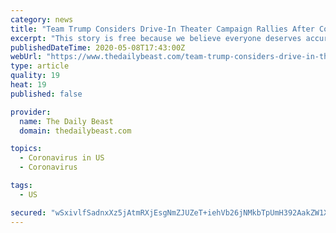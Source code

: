 ```yaml
---
category: news
title: "Team Trump Considers Drive-In Theater Campaign Rallies After Coronavirus Destroyed His Preferred Option"
excerpt: "This story is free because we believe everyone deserves accurate, trustworthy coronavirus coverage. Support The Daily Beast. President Donald Trump is thirsting to hold campaign rallies again. And among his campaign and White House advisers,"
publishedDateTime: 2020-05-08T17:43:00Z
webUrl: "https://www.thedailybeast.com/team-trump-considers-drive-in-theater-campaign-rallies-after-coronavirus-destroyed-his-preferred-option"
type: article
quality: 19
heat: 19
published: false

provider:
  name: The Daily Beast
  domain: thedailybeast.com

topics:
  - Coronavirus in US
  - Coronavirus

tags:
  - US

secured: "wSxivlfSadnxXz5jAtmRXjEsgNmZJUZeT+iehVb26jNMkbTpUmH392AakZW1Xm+cO+UNB82eJOIv9qLeXUFuExUhnBiqJMNhz7kXlwz/2tvymMP9HV9biLtu59R4WzX140Lh7eqCO9OmeoXsPW9sib2NW7vY63W7EdmJYr+tgz9fYMsXXYi4EvgDnntZtNAYc6rBWSl9D/H3KOw05CWgXTmsigLb6J0EURlacbDLmFamVfjqIXJvZ5AjosJwG2ZYNqebZVYcE8d3Y+DPzNg7UYE310hG6FBNa7ulVz8ETYaWE2GryDcnrtwkF8d+cfW81YKp30Z4QfiBv5fbckHF1pyz8IVzImWRjiPspE2MWRuzeKbJYwa09NT7Tth1G3OMNkz6uh6lLdxY+jRfeVKvAgABH/s4F8PFaWjqOEitSgt29dfD2hNfa6eOijnuu5G8L6jbgZza61RYG/uT9fT220xt14vI+HYxkg5mHCYsPBI=;HS1r4CQKCWPKSBwUOArHyQ=="
---
```



